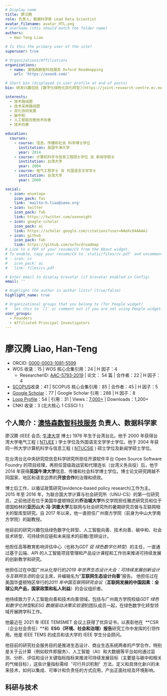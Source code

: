```yaml
---
# Display name
title: 廖汉腾
role: 负责人、数据科学家 Lead Data Scientist
avatar_filename: avatar_HTL.png
# Username (this should match the folder name)
authors:
  - Han-Teng Liao

# Is this the primary user of the site?
superuser: true

# Organizations/Affiliations
organizations:
  - name: 澳恪森数智科技服务 Oxford Roadmapping 
    url: 'https://oxon8.com/'

# Short bio (displayed in user profile at end of posts)
bio: 研发兴趣包括 [数字化绿色化双化转型](https://joint-research-centre.ec.europa.eu/jrc-news/twin-green-digital-transition-how-sustainable-digital-technologies-could-enable-carbon-neutral-eu-2022-06-29_en)﹑[碳中和](https://www.frontiersin.org/articles/10.3389/fenvs.2023.1119011/abstract) 数智平台﹑及 [人工智能科技向善](https://aiforgood.itu.int/)。     My research interests include [twin green digital transition](https://joint-research-centre.ec.europa.eu/jrc-news/twin-green-digital-transition-how-sustainable-digital-technologies-could-enable-carbon-neutral-eu-2022-06-29_en), [carbon neutrality](https://www.frontiersin.org/articles/10.3389/fenvs.2023.1119011/abstract), and [Artificial Intelligence for Good](https://aiforgood.itu.int/).

interests:
  - 技术路线图
  - 技术采用路线图
  - 双化协同发展
  - 碳中和
  - 人工智能向善技术向善
  - 技术向善

education:
  courses:
    - course: 信息、传播和社会 科学博士学位
      institution: 英国牛津大学
      year: 2014
    - course: 计算机科学与信息工程硕士学位 及 新闻学硕士
      institution: 台湾大学
      year: 2004
    - course: 电气工程学士 及 外国语言文学学士
      institution: 台湾大学
      year: 2000

social:
  - icon: envelope
    icon_pack: fas
    link: 'mailto:h.liao@ieee.org'
  - icon: twitter
    icon_pack: fab
    link: https://twitter.com/oxoneight
  - icon: google-scholar
    icon_pack: ai
    link: https://scholar.google.com/citations?user=NAeKcO4AAAAJ
  - icon: github
    icon_pack: fab
    link: https://github.com/oxfordroadmap
# Link to a PDF of your resume/CV from the About widget.
# To enable, copy your resume/CV to `static/files/cv.pdf` and uncomment the lines below.
# - icon: cv
#   icon_pack: ai
#   link: files/cv.pdf

# Enter email to display Gravatar (if Gravatar enabled in Config)
email: ''

# Highlight the author in author lists? (true/false)
highlight_name: true

# Organizational groups that you belong to (for People widget)
#   Set this to `[]` or comment out if you are not using People widget.
user_groups:
  - Founders
  - Affiliated Principal Investigators
---
```


# 廖汉腾 Liao, Han-Teng

- ORCID: [0000-0003-1081-5599](https://orcid.org/0000-0003-1081-5599)
- WOS 收录：15 | WOS 核心合集引用：24 | H 因子：4
  - ResearcherID: [AAC-5793-2019](https://www.webofscience.com/wos/author/rid/AAC-5793-2019) | 论文： 54 篇 | 合作者：22 | H 因子：4
- [SCOPUS](https://www.scopus.com/authid/detail.uri?authorId=57193528319)收录：41 | SCOPUS 核心合集引用：85 | 合作者：45 | H 因子：5
- [Google Scholar](https://scholar.google.com/citations?user=NAeKcO4AAAAJ)：77 | Google Scholar 引用：288 | H 因子：8
- [Loop Profile](https://loop.frontiersin.org/people/1440943/overview)：54 | 引用：31 | Views：[7,000+](https://loop.frontiersin.org/people/1440943/impact) | Downloads：1,200+
- CNKI 收录：3 (北大核心 1 CSSCI 1 )

## 个人简介：[澳恪森数智科技服务](https://oxon8.com/) 负责人、数据科学家

廖汉腾 (IEEE 会员; [牛津大学](https://www.qschina.cn/universities/university-oxford) 博士) 1976 年生于台湾台北。他于 2000 年获得台湾大学电气工程 ( [NTUEE](https://web.ee.ntu.edu.tw/eng/about1.php) )  学士学位及外国语言文学学士学位。他于 2004 年获同一所大学计算机科学与信息工程 ( [NTUCSIE](https://www.csie.ntu.edu.tw/) ) 硕士学位及新闻学硕士学位。

在台湾台北中央研究院信息科学研究所担任开源软件平台 Open Source Software Foundry 的项目经理，再担任营级政战官和代理连长（台湾义务兵役）后，他于 2014 年获得**英国牛津大学**信息、传播和社会科学博士学位。博士论文研究跨越不同国家、地区和语言边界的**开放合作**的治理和绩效。

博士后工作，以循证政策研究(evidence-based policy research)工作为主。2015 年至 2016 年，为联合国大学计算与社会研究所（UNU-CS）的第一位研究员，之前他还在位于美国华盛顿特区的**乔治城大学**外交学院担任雅虎研究员和位于德国柏林的**亚历山大·冯·洪堡大学**互联网与社会研究所的暑期研究员做与互联网相关的智库型研究。自 2017 年以来，他一直担任广州南方学院（前身为中山大学南方学院）的副教授。

他目前的研究兴趣包括绿色数字化转型、人工智能向善、技术向善、碳中和、社会技术转型、可持续供应链和未来技术的前瞻/思辨设计。

他担任高等教育影响评估中心（也称为*GDT 促 绿色数字化转型*）的主任，一直通过基于云端、API 的人工智能项目管理和产品设计课程和工作坊来推进可持续发展的创新教学和研究。

他担任过在中国广州从化举行的*2019 年世界生态设计大会：可持续发展创新设计与互联网生态*的会议主席，并编辑名为“**互联网生态设计向善**”报告。 他担任过在美国华盛顿特区举行的*2011 年中国互联网研究会议*（**互联网发展的中国因素：全球公共产品，国家政策和私人利益**）的会议组织者。

他持续致力于人工智能向善和技术向善领域，包括与广州南方学院校级*GDT 绿色和数字化转型*和*ESG 数据驱动决策实验室*的团队成员一起，在绿色数字化转型领域开展跨学科工作。

他最近在 2021 年 IEEE TEMSMET 会议上获得了优异证书，以表彰他在  **CSR（企业社会责任）**和  **ESG（环境、社会和治理）报告**研究工作中发挥的引领作用。他是 IEEE TEMS 的成员和该大学的 IEEE 学生分会顾问。

他目前的研究社会服务目的是推进生态设计、商业生态系统两者的产学合作，特别是关于云计算（例如软件即服务）、人工智能（AI）和大数据等平台如何通过监测、分析、评估和设计关键指标指标来推进可持续发展目标（主要是与碳中和相关的气候目标），这些计量指标需经〝可行共识机制〞方法，定义和具体化新兴的未来技术，如何以集成、可审计和负责任的方式应用，产出正面社经及环境影响。

## 科研与技术
